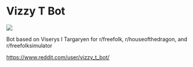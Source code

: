 # Vizzy T Bot
<img src='https://healthchecks.io/badge/20cab0c4-cb0f-4580-9b6d-358a85/KKSR_CNc-2/vizzy-t-bot.svg'>

Bot based on Viserys I Targaryen for r/freefolk, r/houseofthedragon, and r/freefolksimulator

https://www.reddit.com/user/vizzy_t_bot/
